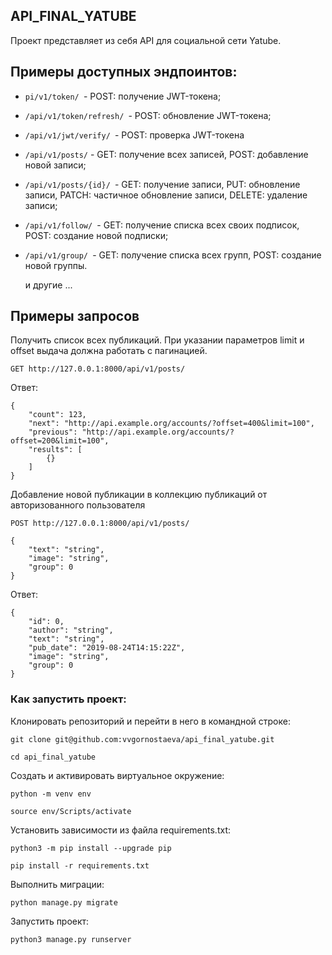 ## API_FINAL_YATUBE

Проект представляет из себя API для социальной сети Yatube.


## Примеры доступных эндпоинтов:

- `pi/v1/token/ `- POST: получение JWT-токена;
- `/api/v1/token/refresh/ `- POST: обновление JWT-токена;
- `/api/v1/jwt/verify/ `- POST: проверка JWT-токена
- `/api/v1/posts/` - GET: получение всех записей, POST: добавление новой записи;
- `/api/v1/posts/{id}/ `- GET: получение записи, PUT: обновление записи, PATCH: частичное обновление записи, DELETE: удаление записи;
- `/api/v1/follow/ `- GET: получение списка всех своих подписок, POST: создание новой подписки;
- `/api/v1/group/ `- GET: получение списка всех групп, POST: создание новой группы.

  и другие ...

## Примеры запросов 

Получить список всех публикаций. При указании параметров limit и offset выдача должна работать с пагинацией.

`GET http://127.0.0.1:8000/api/v1/posts/`

Ответ:

```
{
    "count": 123,
    "next": "http://api.example.org/accounts/?offset=400&limit=100",
    "previous": "http://api.example.org/accounts/?offset=200&limit=100",
    "results": [
        {}
    ]
}
```

Добавление новой публикации в коллекцию публикаций от авторизованного пользователя 

`POST http://127.0.0.1:8000/api/v1/posts/`

```
{
    "text": "string",
    "image": "string",
    "group": 0
}
```

Ответ:

```
{
    "id": 0,
    "author": "string",
    "text": "string",
    "pub_date": "2019-08-24T14:15:22Z",
    "image": "string",
    "group": 0
}
```

### Как запустить проект:

Клонировать репозиторий и перейти в него в командной строке:

```
git clone git@github.com:vvgornostaeva/api_final_yatube.git
```

```
cd api_final_yatube
```

Cоздать и активировать виртуальное окружение:

```
python -m venv env
```

```
source env/Scripts/activate
```

Установить зависимости из файла requirements.txt:

```
python3 -m pip install --upgrade pip
```

```
pip install -r requirements.txt
```

Выполнить миграции:

```
python manage.py migrate
```

Запустить проект:

```
python3 manage.py runserver
```